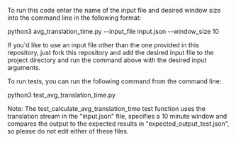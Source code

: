 To run this code enter the name of the input file and desired window size into the command line in the following format:

python3 avg_translation_time.py --input_file input.json --window_size 10

If you'd like to use an input file other than the one provided in this repository, just fork this repository and add the desired input file to the project directory and run the command above with the desired input arguments.

To run tests, you can run the following command from the command line:

python3 test_avg_translation_time.py 

Note: The test_calculate_avg_translation_time test function uses the translation stream in the "input.json" file, specifies a 10 minute window and compares the output to the expected results in "expected_output_test.json", so please do not edit either of these files.